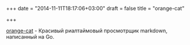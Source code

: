+++
date = "2014-11-11T18:17:06+03:00"
draft = false
title = "orange-cat"

+++

<p><a href="https://github.com/noraesae/orange-cat">orange-cat</a>&nbsp;- Красивый риалтаймовый просмотрщик markdown, написанный на Go.</p>

